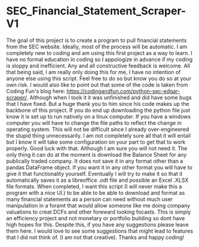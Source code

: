 # SEC_Financial_Statement_Scraper-V1
The goal of this project is to create a program to pull financial statements from the SEC website. Ideally, most of the process will be automatic. I am completely new to coding and am using this first project as a way to learn. I have no formal education in coding so I appologize in advance if my coding is sloppy and inefficient. Any and all constructive feedback is welcome. All that being said, I am really only doing this for me, I have no intention of anyone else using this script. Feel free to do so but know you do so at your own risk. 
I would also like to point out that some of the code is taken from Coding Fun's blog here: https://codingandfun.com/python-sec-edgar-scraper/. Although when I took it it was unfinished and did have some bugs that I have fixed. But a huge thank you to him since his code makes up the backbone of this project. 
If you do end up downloading the python file just know it is set up to run natively on a linux computer. If you have a windows computer you will have to change the file paths to reflect the change in operating system. This will not be difficult since I already over-engineered the stupid thing unnecessarily. I am not completely sure all that it will entail but I know it will take some configuration on your part to get that to work properly. Good luck with that. Although I am sure you will not need it.
The only thing it can do at the moment is download the Balance Sheet for any publically traded company. 
It does not save it in any format other than a pandas DataFrame object. If you want it in any other format you will have to give it that functionality yourself. Eventually I will try to make it so that it automatically saves it as a libreoffice .odt file and possible an Excel .XLSX file formats. 
When completed, I want this script (I will never make this a program with a nice UI.) to be able to be able to download and format as many financial statements as a person can need without much user manipulation in a foramt that would allow someone like me doing company valuations to creat DCFs and other foreward looking focasts. This is simply an efficiency project and not monetary or portfolio building so dont have high hopes for this. Despite this, if you have any suggestions please leave them here. I would love to see some suggestions that might lead to features that I did not think of. (I am not that creative). 
Thanks and happy coding!
